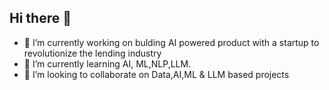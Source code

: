 ## Hi there 👋
- 🔭 I’m currently working on bulding AI powered product with a startup to revolutionize the lending industry
- 🌱 I’m currently learning AI, ML,NLP,LLM.
- 👯 I’m looking to collaborate on Data,AI,ML & LLM based projects
  
